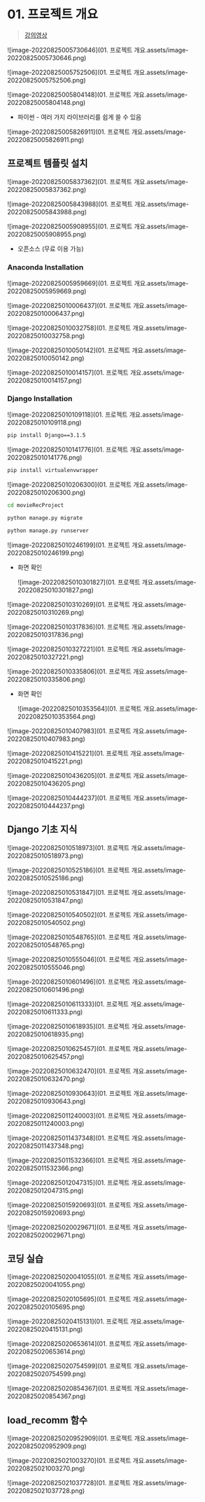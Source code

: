 # 01. 프로젝트 개요

> [강의영상](https://edu.ssafy.com/edu/board/free/detail.do?&brdItmSeq=47328)

![image-20220825005730646](01. 프로젝트 개요.assets/image-20220825005730646.png)

![image-20220825005752506](01. 프로젝트 개요.assets/image-20220825005752506.png)





![image-20220825005804148](01. 프로젝트 개요.assets/image-20220825005804148.png)

- 파이썬 - 여러 가지 라이브러리를 쉽게 쓸 수 있음

![image-20220825005826911](01. 프로젝트 개요.assets/image-20220825005826911.png)



## 프로젝트 템플릿 설치

![image-20220825005837362](01. 프로젝트 개요.assets/image-20220825005837362.png)

![image-20220825005843988](01. 프로젝트 개요.assets/image-20220825005843988.png)



![image-20220825005908955](01. 프로젝트 개요.assets/image-20220825005908955.png)

- 오픈소스 (무료 이용 가능)



### Anaconda Installation

![image-20220825005959669](01. 프로젝트 개요.assets/image-20220825005959669.png)

![image-20220825010006437](01. 프로젝트 개요.assets/image-20220825010006437.png)

![image-20220825010032758](01. 프로젝트 개요.assets/image-20220825010032758.png)

![image-20220825010050142](01. 프로젝트 개요.assets/image-20220825010050142.png)

![image-20220825010014157](01. 프로젝트 개요.assets/image-20220825010014157.png)



### Django Installation

![image-20220825010109118](01. 프로젝트 개요.assets/image-20220825010109118.png)



```bash
pip install Django==3.1.5
```

![image-20220825010141776](01. 프로젝트 개요.assets/image-20220825010141776.png)



```bash
pip install virtualenvwrapper
```

![image-20220825010206300](01. 프로젝트 개요.assets/image-20220825010206300.png)



```bash
cd movieRecProject
```

```bash
python manage.py migrate
```

```bash
python manage.py runserver
```



![image-20220825010246199](01. 프로젝트 개요.assets/image-20220825010246199.png)

- 화면 확인

  ![image-20220825010301827](01. 프로젝트 개요.assets/image-20220825010301827.png)



![image-20220825010310269](01. 프로젝트 개요.assets/image-20220825010310269.png)

![image-20220825010317836](01. 프로젝트 개요.assets/image-20220825010317836.png)

![image-20220825010327221](01. 프로젝트 개요.assets/image-20220825010327221.png)

![image-20220825010335806](01. 프로젝트 개요.assets/image-20220825010335806.png)

- 화면 확인

  ![image-20220825010353564](01. 프로젝트 개요.assets/image-20220825010353564.png)

![image-20220825010407983](01. 프로젝트 개요.assets/image-20220825010407983.png)

![image-20220825010415221](01. 프로젝트 개요.assets/image-20220825010415221.png)

![image-20220825010436205](01. 프로젝트 개요.assets/image-20220825010436205.png)

![image-20220825010444237](01. 프로젝트 개요.assets/image-20220825010444237.png)



## Django 기초 지식

![image-20220825010518973](01. 프로젝트 개요.assets/image-20220825010518973.png)

![image-20220825010525186](01. 프로젝트 개요.assets/image-20220825010525186.png)

![image-20220825010531847](01. 프로젝트 개요.assets/image-20220825010531847.png)

![image-20220825010540502](01. 프로젝트 개요.assets/image-20220825010540502.png)

![image-20220825010548765](01. 프로젝트 개요.assets/image-20220825010548765.png)

![image-20220825010555046](01. 프로젝트 개요.assets/image-20220825010555046.png)

![image-20220825010601496](01. 프로젝트 개요.assets/image-20220825010601496.png)

![image-20220825010611333](01. 프로젝트 개요.assets/image-20220825010611333.png)

![image-20220825010618935](01. 프로젝트 개요.assets/image-20220825010618935.png)

![image-20220825010625457](01. 프로젝트 개요.assets/image-20220825010625457.png)

![image-20220825010632470](01. 프로젝트 개요.assets/image-20220825010632470.png)

![image-20220825010930643](01. 프로젝트 개요.assets/image-20220825010930643.png)

![image-20220825011240003](01. 프로젝트 개요.assets/image-20220825011240003.png)

![image-20220825011437348](01. 프로젝트 개요.assets/image-20220825011437348.png)

![image-20220825011532366](01. 프로젝트 개요.assets/image-20220825011532366.png)

![image-20220825012047315](01. 프로젝트 개요.assets/image-20220825012047315.png)

![image-20220825015920693](01. 프로젝트 개요.assets/image-20220825015920693.png)

![image-20220825020029671](01. 프로젝트 개요.assets/image-20220825020029671.png)



## 코딩 실습

![image-20220825020041055](01. 프로젝트 개요.assets/image-20220825020041055.png)

![image-20220825020105695](01. 프로젝트 개요.assets/image-20220825020105695.png)

![image-20220825020415131](01. 프로젝트 개요.assets/image-20220825020415131.png)

![image-20220825020653614](01. 프로젝트 개요.assets/image-20220825020653614.png)

![image-20220825020754599](01. 프로젝트 개요.assets/image-20220825020754599.png)

![image-20220825020854367](01. 프로젝트 개요.assets/image-20220825020854367.png)



## load_recomm 함수

![image-20220825020952909](01. 프로젝트 개요.assets/image-20220825020952909.png)

![image-20220825021003270](01. 프로젝트 개요.assets/image-20220825021003270.png)

![image-20220825021037728](01. 프로젝트 개요.assets/image-20220825021037728.png)